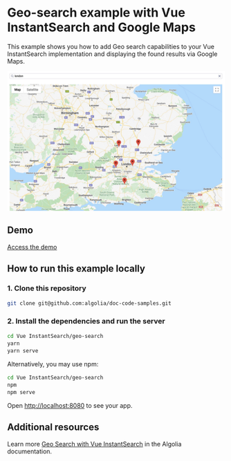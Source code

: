 # Geo-search example with Vue InstantSearch and Google Maps

This example shows you how to add Geo search capabilities to your Vue InstantSearch implementation and displaying the found results via Google Maps.

<p align="center"><img src="capture.jpg" alt="A capture of the Geo-search example with Vue InstantSearch and Google Maps demo" /></p>

## Demo

[Access the demo](https://codesandbox.io/s/github/algolia/doc-code-samples/tree/master/Vue%20InstantSearch/geo-search)

## How to run this example locally

### 1. Clone this repository

```sh
git clone git@github.com:algolia/doc-code-samples.git
```

### 2. Install the dependencies and run the server

```sh
cd Vue InstantSearch/geo-search
yarn
yarn serve
```

Alternatively, you may use npm:

```sh
cd Vue InstantSearch/geo-search
npm
npm serve
```

Open <http://localhost:8080> to see your app.

## Additional resources
Learn more [Geo Search with Vue InstantSearch](https://www.algolia.com/doc/guides/building-search-ui/ui-and-ux-patterns/geo-search/vue/) in the Algolia documentation.


